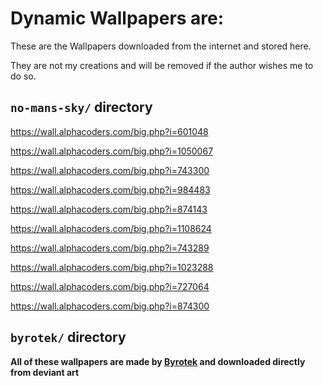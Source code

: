 # Dynamic Wallpapers are:

These are the Wallpapers downloaded from the internet and stored here.

They are not my creations and will be removed if the author wishes me to do so.

## `no-mans-sky/` directory

https://wall.alphacoders.com/big.php?i=601048

https://wall.alphacoders.com/big.php?i=1050067

https://wall.alphacoders.com/big.php?i=743300

https://wall.alphacoders.com/big.php?i=984483

https://wall.alphacoders.com/big.php?i=874143

https://wall.alphacoders.com/big.php?i=1108624

https://wall.alphacoders.com/big.php?i=743289

https://wall.alphacoders.com/big.php?i=1023288

https://wall.alphacoders.com/big.php?i=727064

https://wall.alphacoders.com/big.php?i=874300

## `byrotek/` directory

**All of these wallpapers are made by [Byrotek](https://www.deviantart.com/byrotek) and downloaded directly from deviant art**
